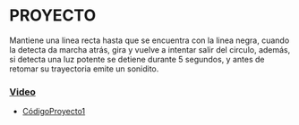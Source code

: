 # PROYECTO
Mantiene una linea recta hasta que se encuentra con la linea negra, cuando la detecta da marcha atrás, gira y vuelve a intentar salir del circulo, además, si detecta una luz potente se detiene durante 5 segundos, y antes de retomar su trayectoria emite un sonidito.
### [Video](https://youtu.be/J0sGSsdi1Xo)
- [CódigoProyecto1](microbit-encerradoo.hex)
